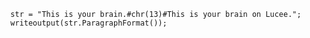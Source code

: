 ```luceescript+trycf
  str = "This is your brain.#chr(13)#This is your brain on Lucee.";
  writeoutput(str.ParagraphFormat());
```
